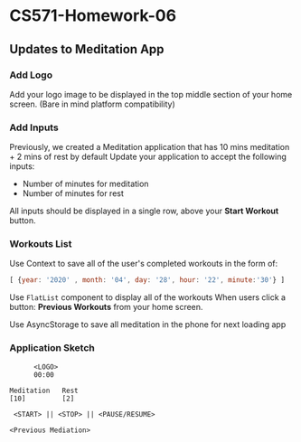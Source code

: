 # CS571-Homework-06
## Updates to Meditation App
### Add Logo
Add your logo image to be displayed in the top middle section of your home screen. (Bare in mind platform compatibility)
  
### Add Inputs
Previously, we created a Meditation application that has 10 mins meditation + 2 mins of rest by default
Update your application to accept the following inputs:
* Number of minutes for meditation
* Number of minutes for rest
  
All inputs should be displayed in a single row, above your **Start Workout** button.
  
### Workouts List
Use Context to save all of the user's completed workouts in the form of:
```javascript
[ {year: '2020' , month: '04', day: '28', hour: '22', minute:'30'} ]
```
Use `FlatList` component to display all of the workouts When users click a button: **Previous Workouts** from your home screen.

Use AsyncStorage to save all meditation in the phone for next loading app

### Application Sketch
```
      <LOGO>
      00:00

Meditation   Rest
[10]         [2]

 <START> || <STOP> || <PAUSE/RESUME>
 
<Previous Mediation>
```
